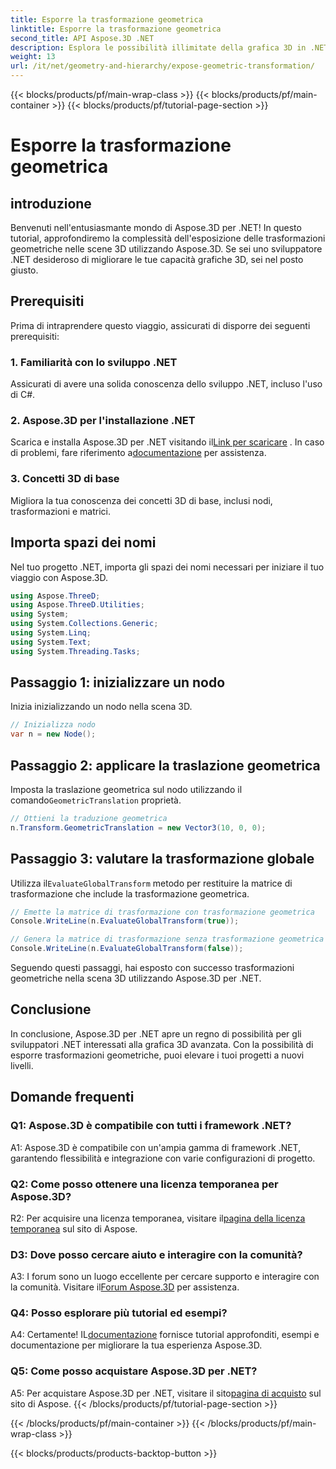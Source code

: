 ```yaml
---
title: Esporre la trasformazione geometrica
linktitle: Esporre la trasformazione geometrica
second_title: API Aspose.3D .NET
description: Esplora le possibilità illimitate della grafica 3D in .NET con Aspose.3D. Scopri le trasformazioni geometriche senza sforzo.
weight: 13
url: /it/net/geometry-and-hierarchy/expose-geometric-transformation/
---
```


{{< blocks/products/pf/main-wrap-class >}}
{{< blocks/products/pf/main-container >}}
{{< blocks/products/pf/tutorial-page-section >}}

# Esporre la trasformazione geometrica

## introduzione

Benvenuti nell'entusiasmante mondo di Aspose.3D per .NET! In questo tutorial, approfondiremo la complessità dell'esposizione delle trasformazioni geometriche nelle scene 3D utilizzando Aspose.3D. Se sei uno sviluppatore .NET desideroso di migliorare le tue capacità grafiche 3D, sei nel posto giusto.

## Prerequisiti

Prima di intraprendere questo viaggio, assicurati di disporre dei seguenti prerequisiti:

### 1. Familiarità con lo sviluppo .NET

Assicurati di avere una solida conoscenza dello sviluppo .NET, incluso l'uso di C#.

### 2. Aspose.3D per l'installazione .NET

 Scarica e installa Aspose.3D per .NET visitando il[Link per scaricare](https://releases.aspose.com/3d/net/) . In caso di problemi, fare riferimento a[documentazione](https://reference.aspose.com/3d/net/) per assistenza.

### 3. Concetti 3D di base

Migliora la tua conoscenza dei concetti 3D di base, inclusi nodi, trasformazioni e matrici.

## Importa spazi dei nomi

Nel tuo progetto .NET, importa gli spazi dei nomi necessari per iniziare il tuo viaggio con Aspose.3D.

```csharp
using Aspose.ThreeD;
using Aspose.ThreeD.Utilities;
using System;
using System.Collections.Generic;
using System.Linq;
using System.Text;
using System.Threading.Tasks;
```

## Passaggio 1: inizializzare un nodo

Inizia inizializzando un nodo nella scena 3D.

```csharp
// Inizializza nodo
var n = new Node();
```

## Passaggio 2: applicare la traslazione geometrica

 Imposta la traslazione geometrica sul nodo utilizzando il comando`GeometricTranslation` proprietà.

```csharp
// Ottieni la traduzione geometrica
n.Transform.GeometricTranslation = new Vector3(10, 0, 0);
```

## Passaggio 3: valutare la trasformazione globale

 Utilizza il`EvaluateGlobalTransform` metodo per restituire la matrice di trasformazione che include la trasformazione geometrica.

```csharp
// Emette la matrice di trasformazione con trasformazione geometrica
Console.WriteLine(n.EvaluateGlobalTransform(true));

// Genera la matrice di trasformazione senza trasformazione geometrica
Console.WriteLine(n.EvaluateGlobalTransform(false));
```

Seguendo questi passaggi, hai esposto con successo trasformazioni geometriche nella scena 3D utilizzando Aspose.3D per .NET.

## Conclusione

In conclusione, Aspose.3D per .NET apre un regno di possibilità per gli sviluppatori .NET interessati alla grafica 3D avanzata. Con la possibilità di esporre trasformazioni geometriche, puoi elevare i tuoi progetti a nuovi livelli.

## Domande frequenti

### Q1: Aspose.3D è compatibile con tutti i framework .NET?

A1: Aspose.3D è compatibile con un'ampia gamma di framework .NET, garantendo flessibilità e integrazione con varie configurazioni di progetto.

### Q2: Come posso ottenere una licenza temporanea per Aspose.3D?

 R2: Per acquisire una licenza temporanea, visitare il[pagina della licenza temporanea](https://purchase.aspose.com/temporary-license/) sul sito di Aspose.

### D3: Dove posso cercare aiuto e interagire con la comunità?

 A3: I forum sono un luogo eccellente per cercare supporto e interagire con la comunità. Visitare il[Forum Aspose.3D](https://forum.aspose.com/c/3d/18) per assistenza.

### Q4: Posso esplorare più tutorial ed esempi?

 A4: Certamente! IL[documentazione](https://reference.aspose.com/3d/net/) fornisce tutorial approfonditi, esempi e documentazione per migliorare la tua esperienza Aspose.3D.

### Q5: Come posso acquistare Aspose.3D per .NET?

 A5: Per acquistare Aspose.3D per .NET, visitare il sito[pagina di acquisto](https://purchase.aspose.com/buy) sul sito di Aspose.
{{< /blocks/products/pf/tutorial-page-section >}}

{{< /blocks/products/pf/main-container >}}
{{< /blocks/products/pf/main-wrap-class >}}

{{< blocks/products/products-backtop-button >}}

